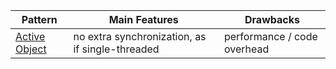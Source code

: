 
| Pattern | Main Features | Drawbacks |                  
| ------- | ------------- | --------- |
| [Active Object](./active-object) | no extra synchronization, as if single-threaded | performance / code overhead |

